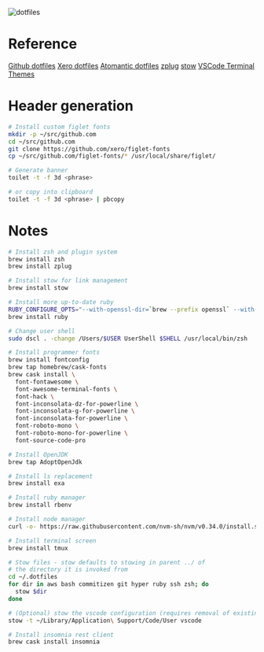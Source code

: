 ![dotfiles](https://raw.githubusercontent.com/ukcrpb6/dotfiles/logo.svg)

# Reference

[Github dotfiles](https://dotfiles.github.io/)
[Xero dotfiles](https://github.com/xero/dotfiles)
[Atomantic dotfiles](https://github.com/atomantic/dotfiles)
[zplug](https://github.com/zplug/zplug)
[stow](https://www.gnu.org/software/stow/)
[VSCode Terminal Themes](https://glitchbone.github.io/vscode-base16-term)

# Header generation

```zsh
# Install custom figlet fonts
mkdir -p ~/src/github.com
cd ~/src/github.com
git clone https://github.com/xero/figlet-fonts
cp ~/src/github.com/figlet-fonts/* /usr/local/share/figlet/

# Generate banner
toilet -t -f 3d <phrase>

# or copy into clipboard
toilet -t -f 3d <phrase> | pbcopy 
```

# Notes

```zsh
# Install zsh and plugin system
brew install zsh 
brew install zplug

# Install stow for link management
brew install stow

# Install more up-to-date ruby
RUBY_CONFIGURE_OPTS="--with-openssl-dir=`brew --prefix openssl` --with-readline-dir=`brew --prefix readline` --with-libyaml-dir=`brew --prefix libyaml`"
brew install ruby

# Change user shell
sudo dscl . -change /Users/$USER UserShell $SHELL /usr/local/bin/zsh

# Install programmer fonts
brew install fontconfig
brew tap homebrew/cask-fonts
brew cask install \
  font-fontawesome \ 
  font-awesome-terminal-fonts \ 
  font-hack \
  font-inconsolata-dz-for-powerline \
  font-inconsolata-g-for-powerline \
  font-inconsolata-for-powerline \
  font-roboto-mono \
  font-roboto-mono-for-powerline \
  font-source-code-pro

# Install OpenJDK
brew tap AdoptOpenJdk

# Install ls replacement
brew install exa

# Install ruby manager
brew install rbenv

# Install node manager
curl -o- https://raw.githubusercontent.com/nvm-sh/nvm/v0.34.0/install.sh | bash

# Install terminal screen
brew install tmux

# Stow files - stow defaults to stowing in parent ../ of
# the directory it is invoked from
cd ~/.dotfiles
for dir in aws bash commitizen git hyper ruby ssh zsh; do
  stow $dir
done

# (Optional) stow the vscode configuration (requires removal of existing if present)
stow -t ~/Library/Application\ Support/Code/User vscode

# Install insomnia rest client
brew cask install insomnia
```